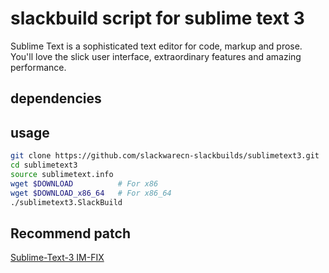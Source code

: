 # slackbuild script for sublime text 3

Sublime Text is a sophisticated text editor for code, markup and prose.
You'll love the slick user interface, extraordinary features and amazing performance.

## dependencies

## usage

```bash
git clone https://github.com/slackwarecn-slackbuilds/sublimetext3.git
cd sublimetext3
source sublimetext.info
wget $DOWNLOAD          # For x86
wget $DOWNLOAD_x86_64   # For x86_64
./sublimetext3.SlackBuild
```

## Recommend patch

[Sublime-Text-3 IM-FIX](https://github.com/nnnewb/sublime-text-imfix)

